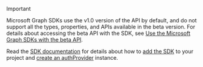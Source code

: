 <!-- markdownlint-disable MD041-->

> [!IMPORTANT]
> Microsoft Graph SDKs use the v1.0 version of the API by default, and do not support all the types, properties, and APIs available in the beta version. For details about accessing the beta API with the SDK, see [Use the Microsoft Graph SDKs with the beta API](/graph/sdks/use-beta).
>
> Read the [SDK documentation](/graph/sdks/sdks-overview) for details about how to [add the SDK](/graph/sdks/sdk-installation) to your project and [create an authProvider](/graph/sdks/choose-authentication-providers) instance.
